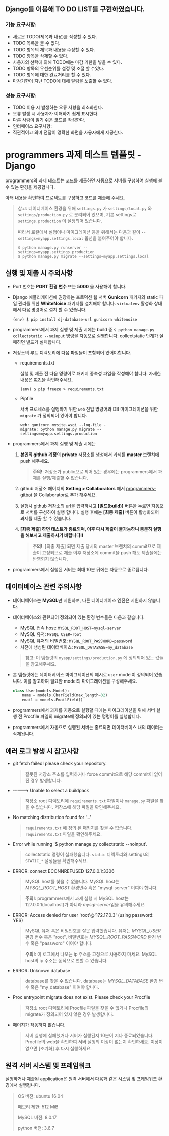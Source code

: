 ﻿## Django를 이용해 TO DO LIST를 구현하였습니다.

### 기능 요구사항:
- 새로운 TODO(제목과 내용)를 작성할 수 있다.
- TODO 목록을 볼 수 있다.
- TODO 항목의 제목과 내용을 수정할 수 있다.
- TODO 항목을 삭제할 수 있다.
- 사용자의 선택에 의해 TODO에는 마감 기한을 넣을 수 있다.
- TODO 항목의 우선순위를 설정 및 조절 할 수있다.
- TODO 항목에 대한 완료처리를 할 수 있다.
- 마감기한이 지난 TODO에 대해 알림을 노출할 수 있다.
### 성능 요구사항:
- TODO 이용 시 발생하는 오류 사항을 최소화한다.
- 오류 발생 시 사용자가 이해하기 쉽게 표시한다.
- 다른 사람이 읽기 쉬운 코드를 작성한다.
- 인터페이스 요구사항:
- 직관적이고 의미 전달이 명확한 화면을 사용자에게 제공한다.


# programmers 과제 테스트 템플릿 - Django

programmers의 과제 테스트는 코드를 제출하면 자동으로 서버를 구성하여 실행해 볼 수 있는 환경을 제공합니다. 

아래 내용을 확인하여 프로젝트를 구성하고 코드를 제출해 주세요.

> 참고: 데이터베이스 환경을 위해 `settings.py` 가 `settings/local.py` 와 `settings/production.py` 로 분리되어 있으며, 기본 settings로 `settings.production` 이 설정되어 있습니다.
>
> 따라서 로컬에서 실행이나 마이그레이션 등을 위해서는 다음과 같이 `--settings=myapp.settings.local` 옵션을 붙여주어야 합니다.
>
> ```shell
> $ python manage.py runserver --settings=myapp.settings.production
> $ python manage.py migrate --settings=myapp.settings.local
> ```



## 실행 및 제출 시 주의사항

- Port 번호는 **PORT 환경 변수** 또는 **5000** 을 사용해야 합니다.

- Django 애플리케이션에 권장하는 프로덕션 웹 서버 **Gunicorn** 패키지와 static 파일 관리를 위한 **WhiteNoise** 패키지를 설치해야 합니다. `virtualenv` 활성화 상태에서 다음 명령어로 설치 할 수 있습니다.

  ```shell
  (env) $ pip install dj-database-url gunicorn whitenoise
  ```

- programmers에서 과제 실행 및 제출 시에는 build 중 `$ python manage.py collectstatic --noinput` 명령을 자동으로 실행합니다. collectstatic 단계가 실패하면 빌드가 실패합니다. 

- 저장소의 루트 디렉토리에 다음 파일들이 포함되어 있어야합니다.

  - requirements.txt

    실행 및 제출 전 다음 명령어로 패키지 종속성 파일을 작성해야 합니다. 자세한 내용은 [여기](https://pip.pypa.io/en/stable/user_guide/#requirements-files)을 확인해주세요.

    ```shell
    (env) $ pip freeze > requirements.txt
    ```
    
  - Pipfile

    서버 프로세스를 실행하기 위한 `web` 진입 명령어와 DB 마이그레이션을 위한 `migrate` 가 정의되어 있어야 합니다.

    ```
    web: gunicorn mysite.wsgi --log-file -
    migrate: python manage.py migrate --settings=myapp.settings.production
    ```
  



- programmers에서 과제 실행 및 제출 시에는
  1. **본인의 github 계정**의 **private** 저장소를 생성해서 과제를 **master** 브랜치에 push 해주세요.
     
     > **주의!**: 저장소가 public으로 되어 있는 경우에는 programmers에서 과제를 실행/제출할 수 없습니다.
  2. github 저장소 페이지의 **Setting > Collaborators** 에서 [programmers-gitbot](https://github.com/programmers-gitbot) 을 Collaborator로 추가 해주세요.
  3. 실행시 github 저장소의 url을 입력하시고 **[빌드(build)]** 버튼을 누르면 자동으로 서버를 구성하여 실행 합니다. 실행 후에는 **[최종 제출]** 버튼이 활성화되어 과제를 제출 할 수 있습니다.
  4. **[최종 제출] 하면 테스트가 종료되며, 이후 다시 제출이 불가능하니 충분히 실행을 해보시고 제출하시기 바랍니다!!**
     
     > **주의!**: [최종 제출] 되면 제출 당시의 master 브랜치의 commit으로 제출이 고정되므로 제출 이후 저장소에 commit을 push 해도 제출물에는 반영되지 않습니다.
  
- programmers에서 실행된 서버는 최대 10분 뒤에는 자동으로 종료됩니다.



## 데이터베이스 관련 주의사항

- 데이터베이스는 **MySQL**만 지원하며, 다른 데이터베이스 엔진은 지원하지 않습니다.

- 데이터베이스와 관련되어 정의되어 있는 환경 변수들은 다음과 같습니다.

  - MySQL 접속 host: `MYSQL_ROOT_HOST=mysql-server`
  - MySQL 유저: `MYSQL_USER=root`
  - MySQL 유저의 비밀번호: `MYSQL_ROOT_PASSWORD=password`
  - 사전에 생성된 데이터베이스: `MYSQL_DATABASE=my_database`

  > 참고: 이 템플릿의 `myapp/settings/production.py` 에 정의되어 있는 값들을 참고해주세요.

- 본 템플릿에는 데이터베이스 마이그레이션의 예시로 `user` model이 정의되어 있습니다. 이를 참고하여 필요한 model의 마이그레이션을 구성해주세요.

  ```python
  class User(models.Model):
      name = models.CharField(max_length=32)
      email = models.EmailField()
  ```

- programmers에서 과제를 자동으로 실행할 때에는 마이그레이션을 위해 서버 실행 전 Procfile 파일의 migrate에 정의되어 있는 명령어를 실행합니다.

- programmers에서 자동으로 실행된 서버는 종료되면 데이터베이스 내의 데이터는 삭제됩니다.



## 에러 로그 발생 시 참고사항

- git fetch failed! please check your repository.

  > 잘못된 저장소 주소를 입력하거나 force commit으로 해당 commit이 없어진 경우 발생합니다.

- -----> Unable to select a buildpack

  > 저장소 root 디렉토리에 `requirements.txt` 파일이나 `manage.py` 파일을 찾을 수 없습니다. 저장소에 해당 파일을 확인해주세요.

- No matching distribution found for '...'

  > `requirements.txt` 에 정의 된 패키지를 찾을 수 없습니다. `requirements.txt` 파일을 확인해주세요.

- Error while running '$ python manage.py collectstatic --noinput'.

  > collectstatic 명령이 실패했습니다. `static` 디렉토리와 settings의 `STATIC_*` 설정들을 확인해주세요. 

- ERROR: connect ECONNREFUSED 127.0.0.1:3306

  > MySQL host를 찾을 수 없습니다. MySQL host는 *MYSQL_ROOT_HOST* 환경변수 혹은 "mysql-server" 이여야 합니다.

  > **주의!**: programmers에서 과제 실행 시 MySQL host는 127.0.0.1(localhost)가 아니라 *mysql-server*임을 유의해주세요.

- ERROR: Access denied for user 'root'@'172.17.0.3' (using password: YES)

  > MySQL 유저 혹은 비밀번호를 잘못 입력했습니다. 유저는 *MYSQL_USER* 환경 변수 혹은 "root", 비밀번호는 *MYSQL_ROOT_PASSWORD* 환경 변수 혹은 "password" 이여야 합니다.

  > **주의!**: 이 로그에서 나오는 ip 주소를 고정으로 사용하지 마세요. MySQL host의 ip 주소는 동적으로 변할 수 있습니다.

- ERROR: Unknown database

  > database를 찾을 수 없습니다. database는 *MYSQL_DATABASE* 환경 변수 혹은 "my_database" 이여야 합니다.

- Proc entrypoint migrate does not exist. Please check your Procfile

  > 저장소 root 디렉토리에 Procfile 파일을 찾을 수 없거나 Procfile의 migrate가 정의되어 있지 않은 경우 발생합니다. 

- 페이지가 작동하지 않습니다.

  > 서버 실행에 실패했거나 서버가 실행된지 10분이 지나 종료되었습니다. Procfile의 web을 확인하여 서버 실행의 이상이 없는지 확인하세요. 이상이 없으면 [초기화] 후 다시 실행하세요.



## 원격 서버 시스템 및 프레임워크

실행하거나 제출된 application은 원격 서버에서 다음과 같은 시스템 및 프레임워크 환경에서 실행됩니다.

> OS 버전: ubuntu 16.04
>
> 메모리 제한: 512 MiB
>
> MySQL 버전: 8.0.17
>
> python 버전: 3.6.7
